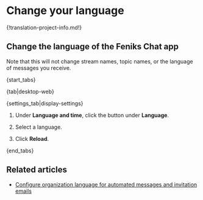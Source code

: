 # Change your language

{!translation-project-info.md!}

## Change the language of the Feniks Chat app

Note that this will not change stream names, topic names, or the language of
messages you receive.

{start_tabs}

{tab|desktop-web}

{settings_tab|display-settings}

1. Under **Language and time**, click the button under **Language**.

1. Select a language.

1. Click **Reload**.

{end_tabs}

## Related articles

* [Configure organization language for automated messages and invitation emails][org-lang]

[org-lang]: /help/configure-organization-language
